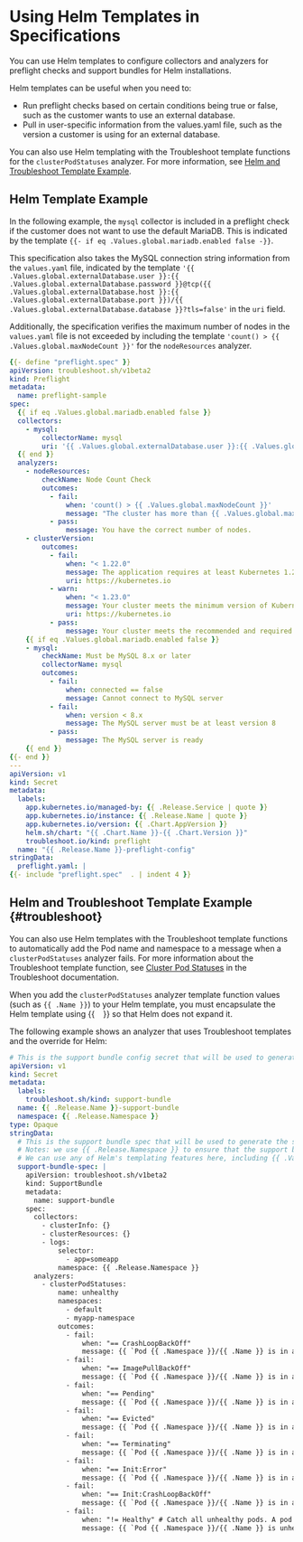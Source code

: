 # Using Helm Templates in Specifications

You can use Helm templates to configure collectors and analyzers for preflight checks and support bundles for Helm installations.

Helm templates can be useful when you need to:

- Run preflight checks based on certain conditions being true or false, such as the customer wants to use an external database.
- Pull in user-specific information from the values.yaml file, such as the version a customer is using for an external database.

You can also use Helm templating with the Troubleshoot template functions for the `clusterPodStatuses` analyzer. For more information, see [Helm and Troubleshoot Template Example](#troubleshoot).

## Helm Template Example

In the following example, the `mysql` collector is included in a preflight check if the customer does not want to use the default MariaDB. This is indicated by the template `{{- if eq .Values.global.mariadb.enabled false -}}`.

This specification also takes the MySQL connection string information from the `values.yaml` file, indicated by the template `'{{ .Values.global.externalDatabase.user }}:{{ .Values.global.externalDatabase.password }}@tcp({{ .Values.global.externalDatabase.host }}:{{ .Values.global.externalDatabase.port }})/{{ .Values.global.externalDatabase.database }}?tls=false'` in the `uri` field.

Additionally, the specification verifies the maximum number of nodes in the `values.yaml` file is not exceeded by including the template `'count() > {{ .Values.global.maxNodeCount }}'` for the `nodeResources` analyzer.

```yaml
{{- define "preflight.spec" }}
apiVersion: troubleshoot.sh/v1beta2
kind: Preflight
metadata:
  name: preflight-sample
spec:
  {{ if eq .Values.global.mariadb.enabled false }}
  collectors:
    - mysql:
        collectorName: mysql
        uri: '{{ .Values.global.externalDatabase.user }}:{{ .Values.global.externalDatabase.password }}@tcp({{ .Values.global.externalDatabase.host }}:{{ .Values.global.externalDatabase.port }})/{{ .Values.global.externalDatabase.database }}?tls=false'
  {{ end }}
  analyzers:
    - nodeResources:
        checkName: Node Count Check
        outcomes:
          - fail:
              when: 'count() > {{ .Values.global.maxNodeCount }}'
              message: "The cluster has more than {{ .Values.global.maxNodeCount }} nodes."
          - pass:
              message: You have the correct number of nodes.
    - clusterVersion:
        outcomes:
          - fail:
              when: "< 1.22.0"
              message: The application requires at least Kubernetes 1.22.0, and recommends 1.23.0.
              uri: https://kubernetes.io
          - warn:
              when: "< 1.23.0"
              message: Your cluster meets the minimum version of Kubernetes, but we recommend you update to 1.23.0 or later.
              uri: https://kubernetes.io
          - pass:
              message: Your cluster meets the recommended and required versions of Kubernetes.
    {{ if eq .Values.global.mariadb.enabled false }}
    - mysql:
        checkName: Must be MySQL 8.x or later
        collectorName: mysql
        outcomes:
          - fail:
              when: connected == false
              message: Cannot connect to MySQL server
          - fail:
              when: version < 8.x
              message: The MySQL server must be at least version 8
          - pass:
              message: The MySQL server is ready
    {{ end }}
{{- end }}
---
apiVersion: v1
kind: Secret
metadata:
  labels:
    app.kubernetes.io/managed-by: {{ .Release.Service | quote }}
    app.kubernetes.io/instance: {{ .Release.Name | quote }}
    app.kubernetes.io/version: {{ .Chart.AppVersion }}
    helm.sh/chart: "{{ .Chart.Name }}-{{ .Chart.Version }}"
    troubleshoot.io/kind: preflight
  name: "{{ .Release.Name }}-preflight-config"
stringData:
  preflight.yaml: |
{{- include "preflight.spec"  . | indent 4 }}
```

## Helm and Troubleshoot Template Example {#troubleshoot}

You can also use Helm templates with the Troubleshoot template functions to automatically add the Pod name and namespace to a message when a `clusterPodStatuses` analyzer fails. For more information about the Troubleshoot template function, see [Cluster Pod Statuses](https://troubleshoot.sh/docs/analyze/cluster-pod-statuses/) in the Troubleshoot documentation.

When you add the `clusterPodStatuses` analyzer template function values (such as `{{ .Name }}`) to your Helm template, you must encapsulate the Helm template using {{ ` ` }} so that Helm does not expand it.

The following example shows an analyzer that uses Troubleshoot templates and the override for Helm:

```yaml
# This is the support bundle config secret that will be used to generate the support bundle
apiVersion: v1
kind: Secret
metadata:
  labels:
    troubleshoot.sh/kind: support-bundle
  name: {{ .Release.Name }}-support-bundle
  namespace: {{ .Release.Namespace }}
type: Opaque
stringData:
  # This is the support bundle spec that will be used to generate the support bundle
  # Notes: we use {{ .Release.Namespace }} to ensure that the support bundle is scoped to the release namespace
  # We can use any of Helm's templating features here, including {{ .Values.someValue }}
  support-bundle-spec: |
    apiVersion: troubleshoot.sh/v1beta2
    kind: SupportBundle
    metadata:
      name: support-bundle
    spec:
      collectors:
        - clusterInfo: {}
        - clusterResources: {}
        - logs:
            selector:
              - app=someapp
            namespace: {{ .Release.Namespace }}
      analyzers:
        - clusterPodStatuses:
            name: unhealthy
            namespaces:
              - default
              - myapp-namespace
            outcomes:
              - fail:
                  when: "== CrashLoopBackOff"
                  message: {{ `Pod {{ .Namespace }}/{{ .Name }} is in a CrashLoopBackOff state.` }}
              - fail:
                  when: "== ImagePullBackOff"
                  message: {{ `Pod {{ .Namespace }}/{{ .Name }} is in a ImagePullBackOff state.` }}
              - fail:
                  when: "== Pending"
                  message: {{ `Pod {{ .Namespace }}/{{ .Name }} is in a Pending state.` }}
              - fail:
                  when: "== Evicted"
                  message: {{ `Pod {{ .Namespace }}/{{ .Name }} is in a Evicted state.` }}
              - fail:
                  when: "== Terminating"
                  message: {{ `Pod {{ .Namespace }}/{{ .Name }} is in a Terminating state.` }}
              - fail:
                  when: "== Init:Error"
                  message: {{ `Pod {{ .Namespace }}/{{ .Name }} is in an Init:Error state.` }}
              - fail:
                  when: "== Init:CrashLoopBackOff"
                  message: {{ `Pod {{ .Namespace }}/{{ .Name }} is in an Init:CrashLoopBackOff state.` }}
              - fail:
                  when: "!= Healthy" # Catch all unhealthy pods. A pod is considered healthy if it has a status of Completed, or Running and all of its containers are ready.
                  message: {{ `Pod {{ .Namespace }}/{{ .Name }} is unhealthy with a status of {{ .Status.Reason }}.` }}
```
